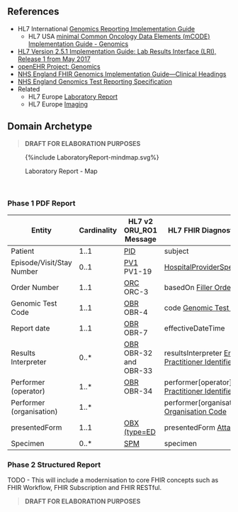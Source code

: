 ## References

- HL7 International [Genomics Reporting Implementation Guide](https://build.fhir.org/ig/HL7/genomics-reporting/index.html)
  - HL7 USA [minimal Common Oncology Data Elements (mCODE) Implementation Guide - Genomics](https://build.fhir.org/ig/HL7/fhir-mCODE-ig/group-genomics.html)
- [HL7 Version 2.5.1 Implementation Guide: Lab Results Interface (LRI), Release 1 from May 2017](https://confluence.hl7.org/download/attachments/25559919/2018%2004%2003%20-%20V2%20LRI%20-%20Ch.%205%20CG%20and%20Code%20System%20Tables.pdf?api=v2)
- [openEHR Project: Genomics](https://ckm.openehr.org/ckm/projects/1013.30.50)
- [NHS England FHIR Genomics Implementation Guide—Clinical Headings](https://simplifier.net/guide/fhir-genomics-implementation-guide/home/design/clinicalheadings)
- [NHS England Genomics Test Reporting Specification](https://www.england.nhs.uk/publication/genomics-testing-reporting-specification/)
- Related 
  - HL7 Europe [Laboratory Report](https://build.fhir.org/ig/hl7-eu/laboratory/index.html) 
  - HL7 Europe [Imaging](https://build.fhir.org/ig/hl7-eu/imaging/index.html)

## Domain Archetype

> **DRAFT FOR ELABORATION PURPOSES**

<figure>
{%include LaboratoryReport-mindmap.svg%}
<p id="fX.X.X.X-X" class="figureTitle">Laboratory Report - Map</p>
</figure>
<br clear="all">

### Phase 1 PDF Report

| Entity                    | Cardinality | HL7 v2 ORU_RO1 Message                  | HL7 FHIR DiagnosticReport                                                                                     | HL7 FHIR Resource (RESTful)                                                |
|---------------------------|-------------|-----------------------------------------|---------------------------------------------------------------------------------------------------------------|----------------------------------------------------------------------------|
| Patient                   | 1..1        | [PID](hl7v2.html#pid)                   | subject                                                                                                       | [Patient](StructureDefinition-Patient.html)   |
| Episode/Visit/Stay Number | 0..1        | [PV1](hl7v2.html#pv1) PV1-19            | [HospitalProviderSpellIdentifier](StructureDefinition-HospitalProviderSpellIdentifier.html)                   | [Encounter](StructureDefinition-Encounter.html)                            |
| Order Number              | 1..1        | [ORC](hl7v2.html#orc) ORC-3             | basedOn [Filler Order Number](StructureDefinition-FillerOrderNumber.html)        | [ServiceRequest](StructureDefinition-ServiceRequest.html)                  |
| Genomic Test Code         | 1..1        | [OBR](hl7v2.html#obr) OBR-4             | code [Genomic Test Directory](CodeSystem-NHSEngland-GenomicTestDirectory.html)                                |                                                                            |
| Report date               | 1..1        | [OBR](hl7v2.html#obr) OBR-7             | effectiveDateTime                                                                                             |                                                                            |
| Results Interpreter       | 0..*        | [OBR](hl7v2.html#obr) OBR-32 and OBR-33 | resultsInterpreter [England Practitioner Identifier](StructureDefinition-PractitionerIdentifier.html)  | [Practitioner](StructureDefinition-Practitioner.html)                      |                                                                                            
| Performer (operator)      | 1..*        | [OBR](hl7v2.html#obr) OBR-34            | performer[operator] [England Practitioner Identifier](StructureDefinition-PractitionerIdentifier.html) | [Practitioner](StructureDefinition-Practitioner.html)                      |
| Performer (organisation)  | 1..*        |                                         | performer[organisation] [Organisation Code](StructureDefinition-OrganisationCode.html)                        | [Organizaton](StructureDefinition-Organisaton.html)                        |
| presentedForm             | 1..1        | [OBX (type=ED](hl7v2.html#obx-type--ed) | presentedForm [Attachment](StructureDefinition-NWAttachment.html)                                             | [DocumentReference](StructureDefinition-DocumentReference.html) and Binary |
| Specimen                  | 0..*        | [SPM](hl7v2.html#spm)                   | specimen                                                                                                      | [Specimen](StructureDefinition-Specimen.html)                              |

### Phase 2 Structured Report

TODO - This will include a modernisation to core FHIR concepts such as  FHIR Workflow, FHIR Subscription and FHIR RESTful.


> **DRAFT FOR ELABORATION PURPOSES**

<!-- 
### Somatic Reporting

[HL7 FHIR Genomics Reporting - Somatic Reporting](https://hl7.org/fhir/uv/genomics-reporting/pharmacogenomics.html)

is a mindmap 

### Pharmacogenomic Reporting

[HL7 FHIR Genomics Reporting - Pharmacogenomic Reporting](https://hl7.org/fhir/uv/genomics-reporting/pharmacogenomics.html)

is a mindmap

### HL7 v2 Genetic Variant Reporting (ORU_R01)

> This is not included in the current phase and is for reference purposes. 

> [Master HL7 genetic variant reporting panel](https://nw-gmsa.github.io/R4/Questionnaire-81247-9.html)

-->


